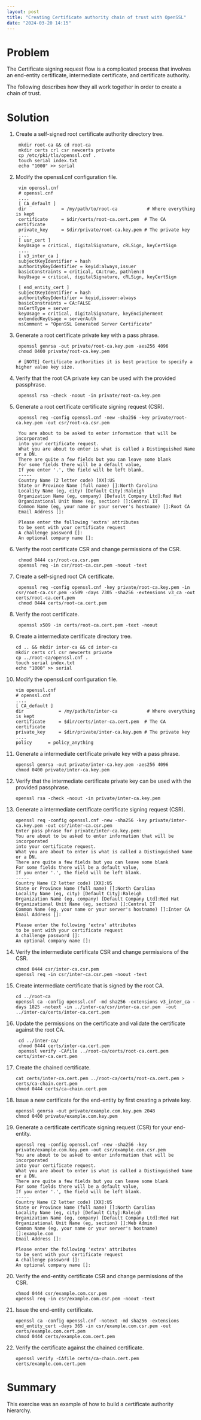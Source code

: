 ```yaml
---
layout: post
title: "Creating Certificate authority chain of trust with OpenSSL"
date: "2024-03-20 14:15"
---
```


# Problem

The Certificate signing request flow is a complicated process that involves an end-entity certificate, intermediate certificate, and certificate authority.

The following describes how they all work together in order to create a chain of trust.

# Solution

1. Create a self-signed root certificate authority directory tree.

        mkdir root-ca && cd root-ca
        mkdir certs crl csr newcerts private
        cp /etc/pki/tls/openssl.cnf .
        touch serial index.txt
        echo "1000" >> serial

2. Modify the openssl.cnf configuration file.

        vim openssl.cnf
        # openssl.cnf
        ....
        [ CA_default ]
        dir             = /my/path/to/root-ca           # Where everything is kept
        certificate     = $dir/certs/root-ca.cert.pem  # The CA certificate
        private_key     = $dir/private/root-ca.key.pem # The private key
        ....
        [ usr_cert ]
        keyUsage = critical, digitalSignature, cRLSign, keyCertSign
        ....
        [ v3_inter_ca ]
        subjectKeyIdentifier = hash
        authorityKeyIdentifier = keyid:always,issuer
        basicConstraints = critical, CA:true, pathlen:0
        keyUsage = critical, digitalSignature, cRLSign, keyCertSign

        [ end_entity_cert ]
        subjectKeyIdentifier = hash
        authorityKeyIdentifier = keyid,issuer:always
        basicConstraints = CA:FALSE
        nsCertType = server
        keyUsage = critical, digitalSignature, keyEncipherment
        extendedKeyUsage = serverAuth
        nsComment = "OpenSSL Generated Server Certificate"

3. Generate a root certificate private key with a pass phrase.

        openssl genrsa -out private/root-ca.key.pem -aes256 4096
        chmod 0400 private/root-ca.key.pem

        # [NOTE] Certificate authorities it is best practice to specify a higher value key size.

4. Verify that the root CA private key can be used with the provided passphrase.

        openssl rsa -check -noout -in private/root-ca.key.pem

5. Generate a root certificate certificate signing request (CSR).

        openssl req -config openssl.cnf -new -sha256 -key private/root-ca.key.pem -out csr/root-ca.csr.pem

        You are about to be asked to enter information that will be incorporated
        into your certificate request.
        What you are about to enter is what is called a Distinguished Name or a DN.
        There are quite a few fields but you can leave some blank
        For some fields there will be a default value,
        If you enter '.', the field will be left blank.
        -----
        Country Name (2 letter code) [XX]:US
        State or Province Name (full name) []:North Carolina
        Locality Name (eg, city) [Default City]:Raleigh
        Organization Name (eg, company) [Default Company Ltd]:Red Hat
        Organizational Unit Name (eg, section) []:Central IT
        Common Name (eg, your name or your server's hostname) []:Root CA 
        Email Address []:

        Please enter the following 'extra' attributes
        to be sent with your certificate request
        A challenge password []:
        An optional company name []:

6. Verify the root certificate CSR and change permissions of the CSR.

        chmod 0444 csr/root-ca.csr.pem
        openssl req -in csr/root-ca.csr.pem -noout -text

7. Create a self-signed root CA certificate.

        openssl req -config openssl.cnf -key private/root-ca.key.pem -in csr/root-ca.csr.pem -x509 -days 7305 -sha256 -extensions v3_ca -out certs/root-ca.cert.pem
        chmod 0444 certs/root-ca.cert.pem

8. Verify the root certificate.

        openssl x509 -in certs/root-ca.cert.pem -text -noout

9.  Create a intermediate certificate directory tree.

        cd .. && mkdir inter-ca && cd inter-ca
        mkdir certs crl csr newcerts private
        cp ../root-ca/openssl.cnf .
        touch serial index.txt
        echo "1000" >> serial

10. Modify the openssl.cnf configuration file.

        vim openssl.cnf
        # openssl.cnf
        ....
        [ CA_default ]
        dir             = /my/path/to/inter-ca           # Where everything is kept
        certificate     = $dir/certs/inter-ca.cert.pem  # The CA certificate
        private_key     = $dir/private/inter-ca.key.pem # The private key
        ....
        policy		= policy_anything

11. Generate a intermediate certificate private key with a pass phrase.

        openssl genrsa -out private/inter-ca.key.pem -aes256 4096
        chmod 0400 private/inter-ca.key.pem

12. Verify that the intermediate certificate private key can be used with the provided passphrase.

        openssl rsa -check -noout -in private/inter-ca.key.pem

13. Generate a intermediate certificate certificate signing request (CSR).

        openssl req -config openssl.cnf -new -sha256 -key private/inter-ca.key.pem -out csr/inter-ca.csr.pem
        Enter pass phrase for private/inter-ca.key.pem:                                                                       
        You are about to be asked to enter information that will be incorporated                                              
        into your certificate request.                                                                                        
        What you are about to enter is what is called a Distinguished Name or a DN.                                           
        There are quite a few fields but you can leave some blank                                                             
        For some fields there will be a default value,                                                                        
        If you enter '.', the field will be left blank.                                                                       
        -----                                                                                                                 
        Country Name (2 letter code) [XX]:US                                                                                  
        State or Province Name (full name) []:North Carolina
        Locality Name (eg, city) [Default City]:Raleigh                                                                       
        Organization Name (eg, company) [Default Company Ltd]:Red Hat                                                         
        Organizational Unit Name (eg, section) []:Central IT                                                                  
        Common Name (eg, your name or your server's hostname) []:Inter CA                                                     
        Email Address []:                                                                                                     
                                                                                                                        
        Please enter the following 'extra' attributes                                                                         
        to be sent with your certificate request                                                                              
        A challenge password []:                                                                                              
        An optional company name []:

14. Verify the intermediate certificate CSR and change permissions of the CSR.

        chmod 0444 csr/inter-ca.csr.pem
        openssl req -in csr/inter-ca.csr.pem -noout -text

15. Create intermediate certificate that is signed by the root CA.

        cd ../root-ca
        openssl ca -config openssl.cnf -md sha256 -extensions v3_inter_ca -days 1825 -notext -in ../inter-ca/csr/inter-ca.csr.pem  -out ../inter-ca/certs/inter-ca.cert.pem

16. Update the permissions on the certificate and validate the certificate against the root CA.

         cd ../inter-ca/
         chmod 0444 certs/inter-ca.cert.pem
         openssl verify -CAfile ../root-ca/certs/root-ca.cert.pem certs/inter-ca.cert.pem

17. Create the chained certificate.

        cat certs/inter-ca.cert.pem ../root-ca/certs/root-ca.cert.pem > certs/ca-chain.cert.pem
        chmod 0444 certs/ca-chain.cert.pem

18. Issue a new certificate for the end-entity by first creating a private key.

        openssl genrsa -out private/example.com.key.pem 2048
        chmod 0400 private/example.com.key.pem

19. Generate a certificate certificate signing request (CSR) for your end-entity.

        openssl req -config openssl.cnf -new -sha256 -key private/example.com.key.pem -out csr/example.com.csr.pem
        You are about to be asked to enter information that will be incorporated
        into your certificate request.
        What you are about to enter is what is called a Distinguished Name or a DN.
        There are quite a few fields but you can leave some blank
        For some fields there will be a default value,
        If you enter '.', the field will be left blank.
        -----
        Country Name (2 letter code) [XX]:US
        State or Province Name (full name) []:North Carolina
        Locality Name (eg, city) [Default City]:Raleigh
        Organization Name (eg, company) [Default Company Ltd]:Red Hat 
        Organizational Unit Name (eg, section) []:Web Admin 
        Common Name (eg, your name or your server's hostname) []:example.com
        Email Address []:

        Please enter the following 'extra' attributes
        to be sent with your certificate request
        A challenge password []:
        An optional company name []:

20. Verify the end-entity certificate CSR and change permissions of the CSR.

        chmod 0444 csr/example.com.csr.pem
        openssl req -in csr/example.com.csr.pem -noout -text

21. Issue the end-entity certificate.

        openssl ca -config openssl.cnf -notext -md sha256 -extensions end_entity_cert -days 365 -in csr/example.com.csr.pem -out certs/example.com.cert.pem
        chmod 0444 certs/example.com.cert.pem

22. Verify the certificate against the chained certificate.

        openssl verify -CAfile certs/ca-chain.cert.pem certs/example.com.cert.pem


# Summary

This exercise was an example of how to build a certificate authority hierarchy.